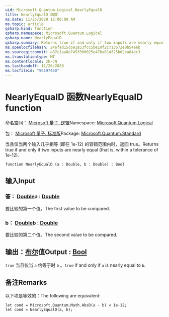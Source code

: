 ```yaml
---
uid: Microsoft.Quantum.Logical.NearlyEqualD
title: NearlyEqualD 函数
ms.date: 11/25/2020 12:00:00 AM
ms.topic: article
qsharp.kind: function
qsharp.namespace: Microsoft.Quantum.Logical
qsharp.name: NearlyEqualD
qsharp.summary: Returns true if and only if two inputs are nearly equal (that is, within a tolerance of 1e-12).
ms.openlocfilehash: 246fad15c691a53fcc5be10f2c713672e0b54e6b
ms.sourcegitcommit: a87c1aa8e7453360025e47ba614f25b02ea84ec3
ms.translationtype: MT
ms.contentlocale: zh-CN
ms.lasthandoff: 11/26/2020
ms.locfileid: "96197460"
---
```

# <a name="nearlyequald-function"></a><span data-ttu-id="268c7-102">NearlyEqualD 函数</span><span class="sxs-lookup"><span data-stu-id="268c7-102">NearlyEqualD function</span></span>

<span data-ttu-id="268c7-103">命名空间： [Microsoft 量子. 逻辑](xref:Microsoft.Quantum.Logical)</span><span class="sxs-lookup"><span data-stu-id="268c7-103">Namespace: [Microsoft.Quantum.Logical](xref:Microsoft.Quantum.Logical)</span></span>

<span data-ttu-id="268c7-104">包： [Microsoft 量子. 标准版](https://nuget.org/packages/Microsoft.Quantum.Standard)</span><span class="sxs-lookup"><span data-stu-id="268c7-104">Package: [Microsoft.Quantum.Standard](https://nuget.org/packages/Microsoft.Quantum.Standard)</span></span>


<span data-ttu-id="268c7-105">当且仅当两个输入几乎相等 (即在 1e-12) 的容错范围内时，返回 true。</span><span class="sxs-lookup"><span data-stu-id="268c7-105">Returns true if and only if two inputs are nearly equal (that is, within a tolerance of 1e-12).</span></span>

```qsharp
function NearlyEqualD (a : Double, b : Double) : Bool
```


## <a name="input"></a><span data-ttu-id="268c7-106">输入</span><span class="sxs-lookup"><span data-stu-id="268c7-106">Input</span></span>

### <a name="a--double"></a><span data-ttu-id="268c7-107">答： [Double](xref:microsoft.quantum.lang-ref.double)</span><span class="sxs-lookup"><span data-stu-id="268c7-107">a : [Double](xref:microsoft.quantum.lang-ref.double)</span></span>

<span data-ttu-id="268c7-108">要比较的第一个值。</span><span class="sxs-lookup"><span data-stu-id="268c7-108">The first value to be compared.</span></span>


### <a name="b--double"></a><span data-ttu-id="268c7-109">b： [Double](xref:microsoft.quantum.lang-ref.double)</span><span class="sxs-lookup"><span data-stu-id="268c7-109">b : [Double](xref:microsoft.quantum.lang-ref.double)</span></span>

<span data-ttu-id="268c7-110">要比较的第二个值。</span><span class="sxs-lookup"><span data-stu-id="268c7-110">The second value to be compared.</span></span>



## <a name="output--bool"></a><span data-ttu-id="268c7-111">输出：[布尔](xref:microsoft.quantum.lang-ref.bool)值</span><span class="sxs-lookup"><span data-stu-id="268c7-111">Output : [Bool](xref:microsoft.quantum.lang-ref.bool)</span></span>

<span data-ttu-id="268c7-112">`true` 当且仅当 `a` 约等于时 `b` 。</span><span class="sxs-lookup"><span data-stu-id="268c7-112">`true` if and only if `a` is nearly equal to `b`.</span></span>

## <a name="remarks"></a><span data-ttu-id="268c7-113">备注</span><span class="sxs-lookup"><span data-stu-id="268c7-113">Remarks</span></span>

<span data-ttu-id="268c7-114">以下项是等效的：</span><span class="sxs-lookup"><span data-stu-id="268c7-114">The following are equivalent:</span></span>

```Q#
let cond = Microsoft.Quantum.Math.AbsD(a - b) < 1e-12;
let cond = NearlyEqualD(a, b);
```